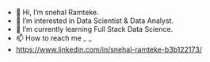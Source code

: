 - 👋 Hi, I’m snehal Ramteke.
- 👀 I’m interested in Data Scientist & Data Analyst.
- 🌱 I’m currently learning Full Stack Data Science.
- 📫 How to reach me _ _ 
- https://www.linkedin.com/in/snehal-ramteke-b3b122173/

<!---
snehalramteke27/snehalramteke27 is a ✨ special ✨ repository because its `README.md` (this file) appears on your GitHub profile.
You can click the Preview link to take a look at your changes.
--->
